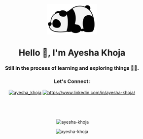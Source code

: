 <p align="center">
  <img src="https://github.com/Ayesha-khoja/Ayesha-khoja/blob/main/Grey%20Photographic%20Cat%20Funny%20Meme%20(1).png" alt="logo" height="100" />
</p>
<h1 align="center">Hello 👋, I'm Ayesha Khoja</h1>
<h3 align="center">Still in the process of learning and exploring things 🫠✨.</h3>

<h3 align="center">Let's Connect:</h3>
<p align="center">
  <a href="https://twitter.com/ayesha_khoja" target="blank">
    <img align="center" src="https://raw.githubusercontent.com/rahuldkjain/github-profile-readme-generator/master/src/images/icons/Social/twitter.svg" alt="ayesha_khoja" height="30" width="40" />
  </a>
  <a href="https://www.linkedin.com/in/ayesha-khoja/" target="blank">
    <img align="center" src="https://raw.githubusercontent.com/rahuldkjain/github-profile-readme-generator/master/src/images/icons/Social/linked-in-alt.svg" alt="https://www.linkedin.com/in/ayesha-khoja/" height="30" width="40" />
  </a>
</p>
<br>
<br>
<br>

<p align="center">&nbsp;<img src="https://github-readme-stats.vercel.app/api?username=ayesha-khoja&show_icons=true&locale=en" alt="ayesha-khoja" /></p>

<p align="center"><img src="https://github-readme-streak-stats.herokuapp.com/?user=ayesha-khoja&" alt="ayesha-khoja" /></p>
